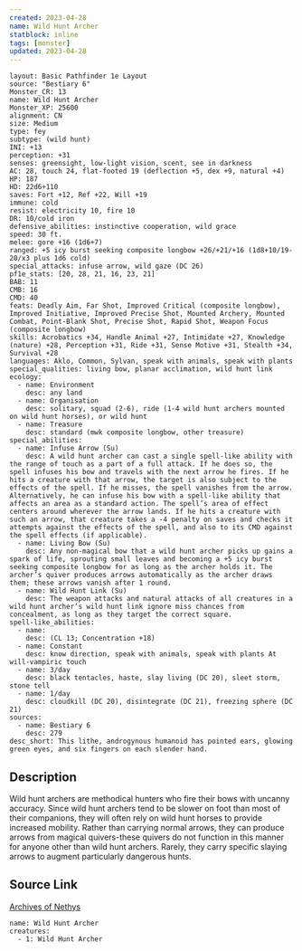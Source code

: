 ```yaml
---
created: 2023-04-28
name: Wild Hunt Archer
statblock: inline
tags: [monster]
updated: 2023-04-28
---
```

```statblock
layout: Basic Pathfinder 1e Layout
source: "Bestiary 6"
Monster_CR: 13
name: Wild Hunt Archer
Monster_XP: 25600
alignment: CN
size: Medium
type: fey
subtype: (wild hunt)
INI: +13
perception: +31
senses: greensight, low-light vision, scent, see in darkness
AC: 28, touch 24, flat-footed 19 (deflection +5, dex +9, natural +4)
HP: 187
HD: 22d6+110
saves: Fort +12, Ref +22, Will +19
immune: cold
resist: electricity 10, fire 10
DR: 10/cold iron
defensive_abilities: instinctive cooperation, wild grace
speed: 30 ft.
melee: gore +16 (1d6+7)
ranged: +5 icy burst seeking composite longbow +26/+21/+16 (1d8+10/19-20/x3 plus 1d6 cold)
special_attacks: infuse arrow, wild gaze (DC 26)
pf1e_stats: [20, 28, 21, 16, 23, 21]
BAB: 11
CMB: 16
CMD: 40
feats: Deadly Aim, Far Shot, Improved Critical (composite longbow), Improved Initiative, Improved Precise Shot, Mounted Archery, Mounted Combat, Point-Blank Shot, Precise Shot, Rapid Shot, Weapon Focus (composite longbow)
skills: Acrobatics +34, Handle Animal +27, Intimidate +27, Knowledge (nature) +28, Perception +31, Ride +31, Sense Motive +31, Stealth +34, Survival +28
languages: Aklo, Common, Sylvan, speak with animals, speak with plants
special_qualities: living bow, planar acclimation, wild hunt link
ecology:
  - name: Environment
    desc: any land
  - name: Organisation
    desc: solitary, squad (2-6), ride (1-4 wild hunt archers mounted on wild hunt horses), or wild hunt
  - name: Treasure
    desc: standard (mwk composite longbow, other treasure)
special_abilities:
  - name: Infuse Arrow (Su)
    desc: A wild hunt archer can cast a single spell-like ability with the range of touch as a part of a full attack. If he does so, the spell infuses his bow and travels with the next arrow he fires. If he hits a creature with that arrow, the target is also subject to the effects of the spell. If he misses, the spell vanishes from the arrow. Alternatively, he can infuse his bow with a spell-like ability that affects an area as a standard action. The spell’s area of effect centers around wherever the arrow lands. If he hits a creature with such an arrow, that creature takes a -4 penalty on saves and checks it attempts against the effects of the spell, and also to its CMD against the spell effects (if applicable).
  - name: Living Bow (Su)
    desc: Any non-magical bow that a wild hunt archer picks up gains a spark of life, sprouting small leaves and becoming a +5 icy burst seeking composite longbow for as long as the archer holds it. The archer’s quiver produces arrows automatically as the archer draws them; these arrows vanish after 1 round.
  - name: Wild Hunt Link (Su)
    desc: The weapon attacks and natural attacks of all creatures in a wild hunt archer’s wild hunt link ignore miss chances from concealment, as long as they target the correct square.
spell-like_abilities:
  - name:
    desc: (CL 13; Concentration +18)
  - name: Constant
    desc: know direction, speak with animals, speak with plants At will-vampiric touch
  - name: 3/day
    desc: black tentacles, haste, slay living (DC 20), sleet storm, stone tell
  - name: 1/day
    desc: cloudkill (DC 20), disintegrate (DC 21), freezing sphere (DC 21)
sources:
  - name: Bestiary 6
    desc: 279
desc_short: This lithe, androgynous humanoid has pointed ears, glowing green eyes, and six fingers on each slender hand.
```
## Description
Wild hunt archers are methodical hunters who fire their bows with uncanny accuracy. Since wild hunt archers tend to be slower on foot than most of their companions, they will often rely on wild hunt horses to provide increased mobility. Rather than carrying normal arrows, they can produce arrows from magical quivers-these quivers do not function in this manner for anyone other than wild hunt archers. Rarely, they carry specific slaying arrows to augment particularly dangerous hunts.
## Source Link
[Archives of Nethys](https://aonprd.com/MonsterDisplay.aspx?ItemName=Wild%20Hunt%20Archer)
```encounter-table
name: Wild Hunt Archer
creatures:
  - 1: Wild Hunt Archer
```
